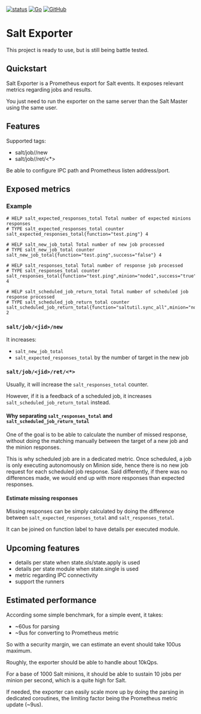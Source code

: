 [![status](https://img.shields.io/badge/status-in%20development-orange)](https://github.com/kpetremann/salt-exporter)
[![Go](https://img.shields.io/github/go-mod/go-version/kpetremann/salt-exporter)](https://github.com/kpetremann/salt-exporter)
[![GitHub](https://img.shields.io/github/license/kpetremann/salt-exporter)](https://github.com/kpetremann/salt-exporter/blob/main/LICENSE)

# Salt Exporter

This project is ready to use, but is still being battle tested.

## Quickstart

Salt Exporter is a Prometheus export for Salt events. It exposes relevant metrics regarding jobs and results.

You just need to run the exporter on the same server than the Salt Master using the same user.

## Features

Supported tags:
* salt/job/<jid>/new
* salt/job/<jid>/ret/<*>

Be able to configure IPC path and Prometheus listen address/port.

## Exposed metrics

### Example

```
# HELP salt_expected_responses_total Total number of expected minions responses
# TYPE salt_expected_responses_total counter
salt_expected_responses_total{function="test.ping"} 4

# HELP salt_new_job_total Total number of new job processed
# TYPE salt_new_job_total counter
salt_new_job_total{function="test.ping",success="false"} 4

# HELP salt_responses_total Total number of response job processed
# TYPE salt_responses_total counter
salt_responses_total{function="test.ping",minion="node1",success="true"} 4

# HELP salt_scheduled_job_return_total Total number of scheduled job response processed
# TYPE salt_scheduled_job_return_total counter
salt_scheduled_job_return_total{function="saltutil.sync_all",minion="node1",success="true"} 2
```

### `salt/job/<jid>/new`

It increases:
* `salt_new_job_total`
* `salt_expected_responses_total` by the number of target in the new job

### `salt/job/<jid>/ret/<*>`

Usually, it will increase the `salt_responses_total` counter.

However, if it is a feedback of a scheduled job, it increases `salt_scheduled_job_return_total` instead.

#### Why separating `salt_responses_total` and `salt_scheduled_job_return_total`

One of the goal is to be able to calculate the number of missed response, without doing the matching manually between the target of a new job and the minion responses.

This is why scheduled job are in a dedicated metric. Once scheduled, a job is only executing autonomously on Minion side, hence there is no new job request for each scheduled job response. Said differently, if there was no differences made, we would end up with more responses than expected responses.

#### Estimate missing responses

Missing responses can be simply calculated by doing the difference between `salt_expected_responses_total` and `salt_responses_total`.

It can be joined on function label to have details per executed module.

## Upcoming features

* details per state when state.sls/state.apply is used
* details per state module when state.single is used
* metric regarding IPC connectivity
* support the runners

## Estimated performance

According some simple benchmark, for a simple event, it takes:
* ~60us for parsing
* ~9us for converting to Prometheus metric

So with a security margin, we can estimate an event should take 100us maximum.

Roughly, the exporter should be able to handle about 10kQps.

For a base of 1000 Salt minions, it should be able to sustain 10 jobs per minion per second, which is a quite high for Salt.

If needed, the exporter can easily scale more up by doing the parsing in dedicated coroutines, the limiting factor being the Prometheus metric update (~9us).
